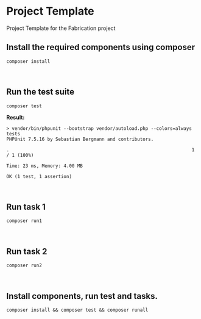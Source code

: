 

# Project Template

Project Template for the Fabrication project

## Install the required components using composer
```
composer install
```
<br />

## Run the test suite
```
composer test
```
**Result:**
```
> vendor/bin/phpunit --bootstrap vendor/autoload.php --colors=always tests
PHPUnit 7.5.16 by Sebastian Bergmann and contributors.

.                                                                   1 / 1 (100%)

Time: 23 ms, Memory: 4.00 MB

OK (1 test, 1 assertion)
```
<br />

## Run task 1
```
composer run1
```
<br />

## Run task 2
```
composer run2
```
<br />

## Install components, run test and tasks.
```
composer install && composer test && composer runall
```
